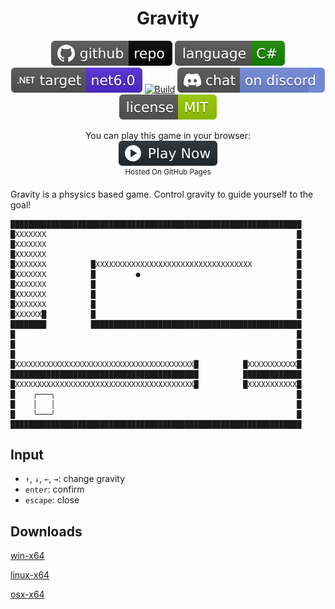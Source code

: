 <h1 align="center">
	Gravity
</h1>

<p align="center">
	<a href="https://github.com/dotnet/dotnet-console-games" alt="GitHub repo"><img alt="flat" src="../../.github/resources/github-repo-black.svg"></a>
	<a href="https://docs.microsoft.com/en-us/dotnet/csharp/" alt="GitHub repo"><img alt="Language C#" src="../../.github/resources/language-csharp.svg"></a>
	<a href="https://dotnet.microsoft.com/download"><img src="../../.github/resources/dotnet-badge.svg" title="Target Framework" alt="Target Framework"></a>
	<a href="https://github.com/dotnet/dotnet-console-games/actions"><img src="https://github.com/dotnet/dotnet-console-games/workflows/Gravity%20Build/badge.svg" title="Goto Build" alt="Build"></a>
	<a href="https://discord.gg/4XbQbwF" alt="Discord"><img src="../../.github/resources/discord-badge.svg" title="Go To Discord Server" alt="Discord"/></a>
	<a href="../../LICENSE" alt="license"><img src="../../.github/resources/license-MIT-green.svg" /></a>
</p>

<p align="center">
	You can play this game in your browser:
	<br />
	<a href="https://dotnet.github.io/dotnet-console-games/Gravity" alt="Play Now">
		<sub><img height="40"src="../../.github/resources/play-badge.svg" title="Play Now" alt="Play Now"/></sub>
	</a>
	<br />
	<sup>Hosted On GitHub Pages</sup>
</p>

Gravity is a phsysics based game. Control gravity to guide yourself to the goal!

```
█████████████████████████████████████████████████████████████████
█XXXXXXX                                                        █
█XXXXXXX                                                        █
█XXXXXXX                                                        █
█XXXXXXX          █XXXXXXXXXXXXXXXXXXXXXXXXXXXXXXXXXXX          █
█XXXXXXX          █         ●                                   █
█XXXXXXX          █                                             █
█XXXXXXX          █                                             █
█XXXXXXX          █                                             █
█XXXXXX█          █                                             █
████████          ███████████████████████████████████████████████
█                                                               █
█                                                               █
█                                                               █
█XXXXXXXXXXXXXXXXXXXXXXXXXXXXXXXXXXXXXXXX█          █XXXXXXXXXXX█
██████████████████████████████████████████          █████████████
█XXXXXXXXXXXXXXXXXXXXXXXXXXXXXXXXXXXXXXXX█          █XXXXXXXXXXX█
█    ╭───╮                                                      █
█    │   │                                                      █
█    ╰───╯                                                      █
█████████████████████████████████████████████████████████████████
```

## Input

- `↑`, `↓`, `←`, `→`: change gravity
- `enter`: confirm
- `escape`: close

## Downloads

[win-x64](https://github.com/dotnet/dotnet-console-games/raw/binaries/win-x64/Gravity.exe)

[linux-x64](https://github.com/dotnet/dotnet-console-games/raw/binaries/linux-x64/Gravity)

[osx-x64](https://github.com/dotnet/dotnet-console-games/raw/binaries/osx-x64/Gravity)
